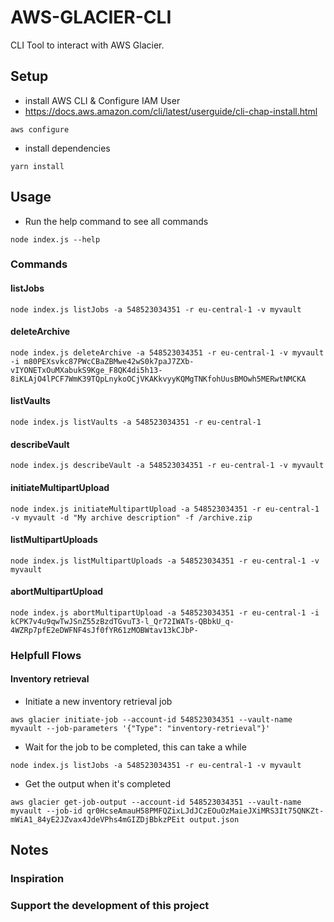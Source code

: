 # AWS-GLACIER-CLI
CLI Tool to interact with AWS Glacier.

## Setup
* install AWS CLI & Configure IAM User
* https://docs.aws.amazon.com/cli/latest/userguide/cli-chap-install.html

```
aws configure
```

* install dependencies

```
yarn install
```

## Usage
* Run the help command to see all commands

```
node index.js --help
```

### Commands

#### listJobs

```
node index.js listJobs -a 548523034351 -r eu-central-1 -v myvault
```

#### deleteArchive

```
node index.js deleteArchive -a 548523034351 -r eu-central-1 -v myvault -i m80PEXsvkc87PWcCBaZBMwe42wS0k7paJ7ZXb-vIYONETxOuMXabukS9Kge_F8QK4di5h13-8iKLAjO4lPCF7WmK39TQpLnykoOCjVKAKkvyyKQMgTNKfohUusBMOwh5MERwtNMCKA
```

#### listVaults

```
node index.js listVaults -a 548523034351 -r eu-central-1
```

#### describeVault

```
node index.js describeVault -a 548523034351 -r eu-central-1 -v myvault
```

#### initiateMultipartUpload

```
node index.js initiateMultipartUpload -a 548523034351 -r eu-central-1 -v myvault -d "My archive description" -f /archive.zip
```

#### listMultipartUploads

```
node index.js listMultipartUploads -a 548523034351 -r eu-central-1 -v myvault
```

#### abortMultipartUpload

```
node index.js abortMultipartUpload -a 548523034351 -r eu-central-1 -i kCPK7v4u9qwTwJSnZ55zBzdTGvuT3-l_Qr72IWATs-QBbkU_q-4WZRp7pfE2eDWFNF4sJf0fYR61zMOBWtav13kCJbP-
```

### Helpfull Flows

#### Inventory retrieval
* Initiate a new inventory retrieval job

```
aws glacier initiate-job --account-id 548523034351 --vault-name myvault --job-parameters '{"Type": "inventory-retrieval"}'
```

* Wait for the job to be completed, this can take a while

```
node index.js listJobs -a 548523034351 -r eu-central-1 -v myvault
```

* Get the output when it's completed

```
aws glacier get-job-output --account-id 548523034351 --vault-name myvault --job-id qr0HcseAmauH58PMFQZixLJdJCzEOuOzMaieJXiMRS3It75QNKZt-mWiA1_84yE2JZvax4JdeVPhs4mGIZDjBbkzPEit output.json
```
## Notes

### Inspiration
[https://github.com/josser/node-glacier-uploader]: https://github.com/josser/node-glacier-uploader

### Support the development of this project
[Buy me a coffee]: https://www.buymeacoffee.com/laurensdhondt
